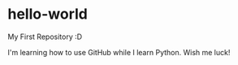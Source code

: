 # hello-world
My First Repository :D

I'm learning how to use GitHub while I learn Python. Wish me luck!
